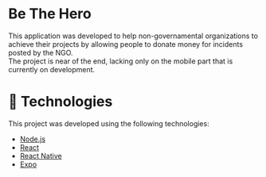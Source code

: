 
# Be The Hero
This application was developed to help non-governamental organizations to achieve their projects by allowing people to donate money for incidents posted by the NGO.<br>
The project is near of the end, lacking only on the mobile part that is currently on development.

# :rocket: Technologies
This project was developed using the following technologies:
* [Node.js](https://nodejs.org/en/)
* [React](https://reactjs.org/)
* [React Native](https://reactnative.dev/)
* [Expo](https://expo.io/)

